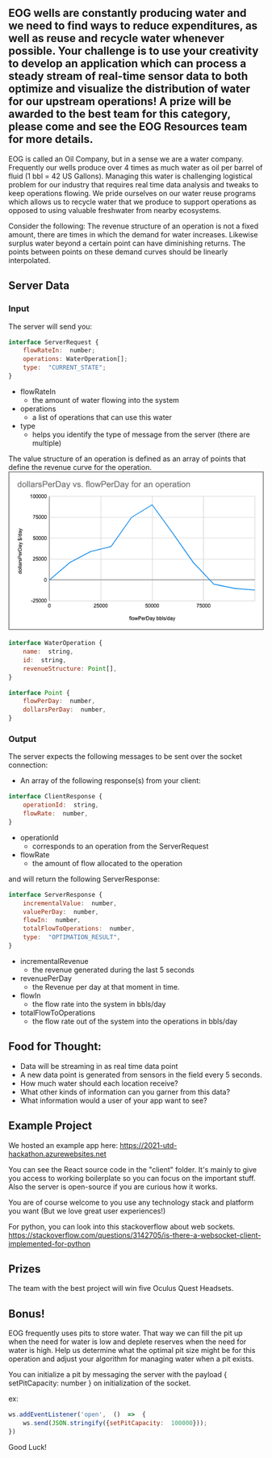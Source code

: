 ## EOG wells are constantly producing water and we need to find ways to reduce expenditures, as well as reuse and recycle water whenever possible. Your challenge is to use your creativity to develop an application which can process a steady stream of real-time sensor data to both optimize and visualize the distribution of water for our upstream operations! A prize will be awarded to the best team for this category, please come and see the EOG Resources team for more details.

EOG is called an Oil Company, but in a sense we are a water company.  Frequently our wells produce over 4 times as much water as oil per barrel of fluid  (1 bbl = 42 US Gallons).  Managing this water is challenging logistical problem for our industry that requires real time data analysis and tweaks to keep operations flowing.  We pride ourselves on our water reuse programs which allows us to recycle water that we produce to support operations as opposed to using valuable freshwater from nearby ecosystems.

Consider the following: The revenue structure of an operation is not a fixed amount, there are times in which the demand for water increases.  Likewise surplus water beyond a certain point can have diminishing returns.  The points between points on these demand curves should be linearly interpolated.

## Server Data

### Input

The server will send you:

```js
interface ServerRequest {
	flowRateIn:  number;
	operations: WaterOperation[];
	type:  "CURRENT_STATE";
}
```
 - flowRateIn
   - the amount of water flowing into the system
  - operations
    - a list of operations that can use this water
  - type
    - helps you identify the type of message from the server (there are multiple)


The value structure of an operation is defined as an array of points that define the revenue curve for the operation.
<img  src="chart.png"  alt="chart"  width="1000"  style="border: 1px solid gray;"/>

```js
interface WaterOperation {
	name:  string,
	id:  string,
	revenueStructure: Point[],
}
```

```js
interface Point {
	flowPerDay:  number,
	dollarsPerDay:  number,
}
```

 ### Output
The server expects the following messages to be sent over the socket connection:

 - An array of the following response(s) from your client:

```js
interface ClientResponse {
	operationId:  string,
	flowRate:  number,
}
```
 - operationId
   - corresponds to an operation from the ServerRequest
 - flowRate
   - the amount of flow allocated to the operation

and will return the following ServerResponse:

```js
interface ServerResponse {
	incrementalValue:  number,
	valuePerDay:  number,
	flowIn:  number,
	totalFlowToOperations:  number,
	type:  "OPTIMATION_RESULT",
}
```
- incrementalRevenue
   - the revenue generated during the last 5 seconds
 - revenuePerDay
   - the Revenue per day at that moment in time.
 - flowIn
   - the flow rate into the system in bbls/day
  - totalFlowToOperations
    - the flow rate out of the system into the operations in bbls/day

## Food for Thought:

 - Data will be streaming in as real time data point
 - A new data point is generated from sensors in the field every 5 seconds.
 - How much water should each location receive?
 - What other kinds of information can you garner from this data?
 - What information would a user of your app want to see?

## Example Project
We hosted an example app here: https://2021-utd-hackathon.azurewebsites.net

You can see the React source code in the "client" folder. It's mainly to give you access to working boilerplate so you can focus on the important stuff. Also the server is open-source if you are curious how it works.

You are of course welcome to you use any technology stack and platform you want (But we love great user experiences!)

For python, you can look into this stackoverflow about web sockets. https://stackoverflow.com/questions/3142705/is-there-a-websocket-client-implemented-for-python

## Prizes

The team with the best project will win five Oculus Quest Headsets.

## Bonus!

EOG frequently uses pits to store water. That way we can fill the pit up when the need for water is low and deplete reserves when the need for water is high. Help us determine what the optimal pit size might be for this operation and adjust your algorithm for managing water when a pit exists.

You can initialize a pit by messaging the server with the payload { setPitCapacity: number } on initialization of the socket.

ex:
```js
ws.addEventListener('open',  ()  =>  {
	ws.send(JSON.stringify({setPitCapacity:  100000}));
})
```
Good Luck!
